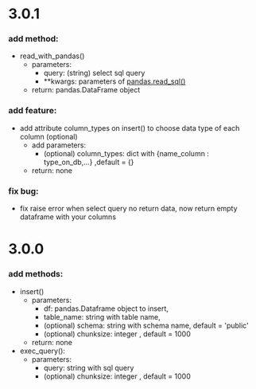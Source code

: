 # 3.0.1
### add method:
- read_with_pandas()
    - parameters:
        - query: (string) select sql query 
        - **kwargs: parameters of [pandas.read_sql()](https://pandas.pydata.org/docs/reference/api/pandas.read_sql.html)
    - return: pandas.DataFrame object
### add feature:
- add attribute column_types on insert() to choose data type of each column (optional)
    - add parameters:
        - (optional) column_types: dict with {name_column : type_on_db,...} ,default = {}
    - return: none
### fix bug:
- fix raise error when select query no return data, now return empty dataframe with your columns

# 3.0.0
### add methods:
- insert()
    - parameters:
        - df: pandas.Dataframe object to insert, 
        - table_name: string with table name, 
        - (optional) schema: string with schema name, default = 'public'
        - (optional) chunksize: integer , default = 1000
    - return: none
- exec_query():
    - parameters:
        - query: string with sql query
        - (optional) chunksize: integer , default = 1000
